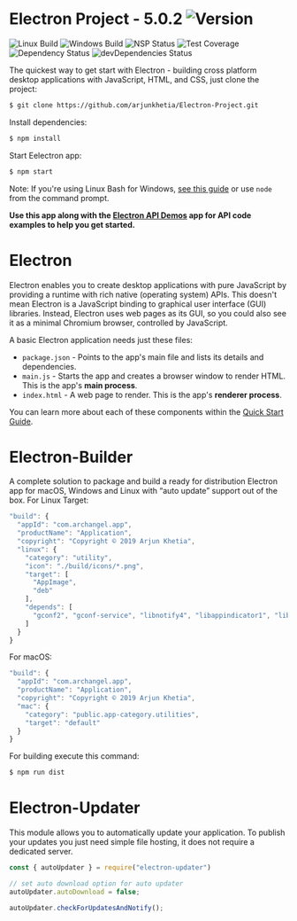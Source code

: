 # Electron Project - 5.0.2   ![Version][version-image]

![Linux Build][linuxbuild-image]
![Windows Build][windowsbuild-image]
![NSP Status][nspstatus-image]
![Test Coverage][coverage-image]
![Dependency Status][dependency-image]
![devDependencies Status][devdependency-image]

The quickest way to get start with Electron - building cross platform desktop applications with JavaScript, HTML, and CSS, just clone the project:

```bash
$ git clone https://github.com/arjunkhetia/Electron-Project.git
```

Install dependencies:

```bash
$ npm install
```

Start Eelectron app:

```bash
$ npm start
```

Note: If you're using Linux Bash for Windows, [see this guide](https://www.howtogeek.com/261575/how-to-run-graphical-linux-desktop-applications-from-windows-10s-bash-shell/) or use `node` from the command prompt.

**Use this app along with the [Electron API Demos](https://electronjs.org/#get-started) app for API code examples to help you get started.**

# Electron

Electron enables you to create desktop applications with pure JavaScript by providing a runtime with rich native (operating system) APIs. This doesn't mean Electron is a JavaScript binding to graphical user interface (GUI) libraries. Instead, Electron uses web pages as its GUI, so you could also see it as a minimal Chromium browser, controlled by JavaScript.

A basic Electron application needs just these files:

- `package.json` - Points to the app's main file and lists its details and dependencies.
- `main.js` - Starts the app and creates a browser window to render HTML. This is the app's **main process**.
- `index.html` - A web page to render. This is the app's **renderer process**.

You can learn more about each of these components within the [Quick Start Guide](https://electronjs.org/docs/tutorial/quick-start).

# Electron-Builder

A complete solution to package and build a ready for distribution Electron app for macOS, Windows and Linux with “auto update” support out of the box. For Linux Target:

```js
"build": {
  "appId": "com.archangel.app",
  "productName": "Application",
  "copyright": "Copyright © 2019 Arjun Khetia",
  "linux": {
    "category": "utility",
    "icon": "./build/icons/*.png",
    "target": [
      "AppImage",
      "deb"
    ],
    "depends": [
      "gconf2", "gconf-service", "libnotify4", "libappindicator1", "libxtst6", "libnss3"
    ]
  }
}
```

For macOS:

```js
"build": {
  "appId": "com.archangel.app",
  "productName": "Application",
  "copyright": "Copyright © 2019 Arjun Khetia",
  "mac": {
    "category": "public.app-category.utilities",
    "target": "default"
  }
}
```

For building execute this command:

```bash
$ npm run dist
```

# Electron-Updater

This module allows you to automatically update your application. To publish your updates you just need simple file hosting, it does not require a dedicated server.

```js
const { autoUpdater } = require("electron-updater")

// set auto download option for auto updater
autoUpdater.autoDownload = false;

autoUpdater.checkForUpdatesAndNotify();
```

[version-image]: https://img.shields.io/badge/Version-1.0.0-orange.svg
[linuxbuild-image]: https://img.shields.io/badge/Linux-passing-brightgreen.svg
[windowsbuild-image]: https://img.shields.io/badge/Windows-passing-brightgreen.svg
[nspstatus-image]: https://img.shields.io/badge/nsp-no_known_vulns-blue.svg
[coverage-image]: https://img.shields.io/coveralls/expressjs/express/master.svg
[dependency-image]: https://img.shields.io/badge/dependencies-up_to_date-brightgreen.svg
[devdependency-image]: https://img.shields.io/badge/devdependencies-up_to_date-yellow.svg

